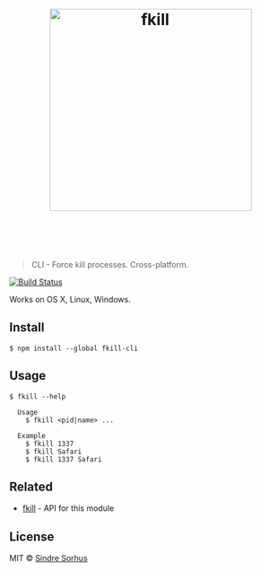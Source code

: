 <h1 align="center">
	<br>
	<img width="360" src="https://rawgit.com/sindresorhus/fkill/master/media/logo.svg" alt="fkill">
	<br>
	<br>
	<br>
</h1>

> CLI - Force kill processes. Cross-platform.

[![Build Status](https://travis-ci.org/sindresorhus/fkill-cli.svg?branch=master)](https://travis-ci.org/sindresorhus/fkill-cli)

Works on OS X, Linux, Windows.


## Install

```
$ npm install --global fkill-cli
```


## Usage

```
$ fkill --help

  Usage
    $ fkill <pid|name> ...

  Example
    $ fkill 1337
    $ fkill Safari
    $ fkill 1337 Safari
```


## Related

- [fkill](https://github.com/sindresorhus/fkill) - API for this module


## License

MIT © [Sindre Sorhus](http://sindresorhus.com)
